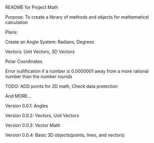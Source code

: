 README for Project Math

Purpose: To create a library of methods and objects for mathematical calculation

Plans:

  Create an Angle System:
    Radians,
    Degrees

  Vectors:
    Unit Vectors,
    3D Vectors

  Polar Coordinates

  Error nullification
    if a number is 0.0000001 away from a more rational number than the number
      rounds

  TODO: ADD points for 2D math, Check data protection

  And MORE...

Version 0.0.1:
  Angles

Version 0.0.2:
  Vectors,
  Unit Vectors

Version 0.0.3:
  Vector Math

Version 0.0.4:
  Basic 3D objects(points, lines, and vectors)
